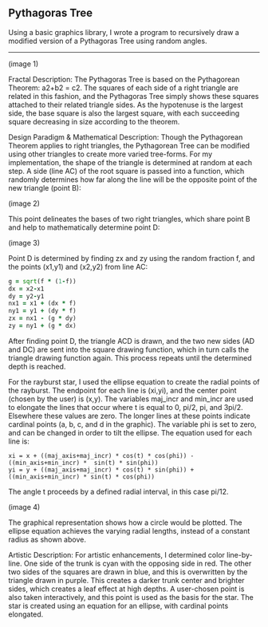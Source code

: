 ## Pythagoras Tree
Using a basic graphics library, I wrote a program to recursively draw a modified version of a Pythagoras Tree using random angles.

---------------------------------------------------
(image 1)

Fractal Description:
The Pythagoras Tree is based on the Pythagorean Theorem: a2+b2 = c2. The squares of each side of a right triangle are related in this fashion, and the Pythagoras Tree simply shows these squares attached to their related triangle sides. As the hypotenuse is the largest side, the base square is also the largest square, with each succeeding square decreasing in size according to the theorem. 


Design Paradigm & Mathematical Description:
Though the Pythagorean Theorem applies to right triangles, the Pythagorean Tree can be modified using other triangles to create more varied tree-forms. 
For my implementation, the shape of the triangle is determined at random at each step. A side (line AC) of the root square is passed into a function, which randomly determines how far along the line will be the opposite point of the new triangle (point B):

(image 2)

This point delineates the bases of two right triangles, which share point B and help to mathematically determine point D:

(image 3)

Point D is determined by finding zx and zy using the random fraction f, and the points (x1,y1) and (x2,y2) from line AC:

```f = (random decimal between 0 and 1)
g = sqrt(f * (1-f))
dx = x2-x1
dy = y2-y1
nx1 = x1 + (dx * f) 
ny1 = y1 + (dy * f) 
zx = nx1 - (g * dy)
zy = ny1 + (g * dx)
```

After finding point D, the triangle ACD is drawn, and the two new sides (AD and DC) are sent into the square drawing function, which in turn calls the triangle drawing function again. This process repeats until the determined depth is reached.

For the rayburst star, I used the ellipse equation to create the radial points of the rayburst. The endpoint for each line is (xi,yi), and the center point (chosen by the user) is (x,y). The variables maj_incr and min_incr are used to elongate the lines that occur where t is equal to 0, pi/2, pi, and 3pi/2. Elsewhere these values are zero. The longer lines at these points indicate cardinal points (a, b, c, and d in the graphic). The variable phi is set to zero, and can be changed in order to tilt the ellipse. 
The equation used for each line is:

```
xi = x + ((maj_axis+maj_incr) * cos(t) * cos(phi)) - ((min_axis+min_incr) *  sin(t) * sin(phi))
yi = y + ((maj_axis+maj_incr) * cos(t) * sin(phi)) + ((min_axis+min_incr) * sin(t) * cos(phi))
```

The angle t proceeds by a defined radial interval, in this case pi/12.

(image 4)

The graphical representation shows how a circle would be plotted. The ellipse equation achieves the varying radial lengths, instead of a constant radius as shown above. 


Artistic Description:
For artistic enhancements, I determined color line-by-line. One side of the trunk is cyan with the opposing side in red. The other two sides of the squares are drawn in blue, and this is overwritten by the triangle drawn in purple. This creates a darker trunk center and brighter sides, which creates a leaf effect at high depths. 
A user-chosen point is also taken interactively, and this point is used as the basis for the star. The star is created using an equation for an ellipse, with cardinal points elongated.
